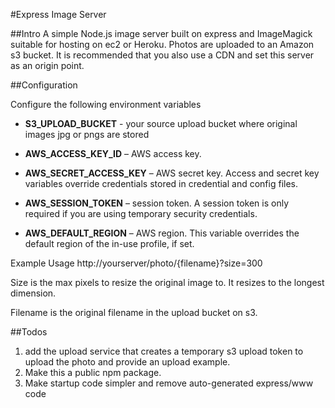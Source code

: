 #Express Image Server

##Intro
A simple Node.js image server built on express and ImageMagick suitable for hosting on ec2 or Heroku.  Photos are uploaded to an Amazon s3 bucket.  It is recommended that you also use a CDN and set this server as an origin point.

##Configuration

Configure the following environment variables

* **S3_UPLOAD_BUCKET** - your source upload bucket where original images jpg or pngs are stored

* **AWS_ACCESS_KEY_ID** – AWS access key.

* **AWS_SECRET_ACCESS_KEY** – AWS secret key. Access and secret key variables override credentials stored in credential and config files.

* **AWS_SESSION_TOKEN** – session token. A session token is only required if you are using temporary security credentials.

* **AWS_DEFAULT_REGION** – AWS region. This variable overrides the default region of the in-use profile, if set.

Example Usage
http://yourserver/photo/{filename}?size=300

Size is the max pixels to resize the original image to.  It resizes to the longest dimension.  

Filename is the original filename in the upload bucket on s3.

##Todos
1. add the upload service that creates a temporary s3 upload token to upload the photo and provide an upload example.
2. Make this a public npm package.
3. Make startup code simpler and remove auto-generated express/www code